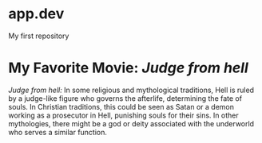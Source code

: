 # app.dev
My first repository
# My Favorite Movie: *Judge from hell* 
*Judge from hell:* In some religious and mythological traditions, Hell is ruled by a judge-like figure who governs the afterlife, determining the fate of souls. In Christian traditions, this could be seen as Satan or a demon working as a prosecutor in Hell, punishing souls for their sins. In other mythologies, there might be a god or deity associated with the underworld who serves a similar function.

